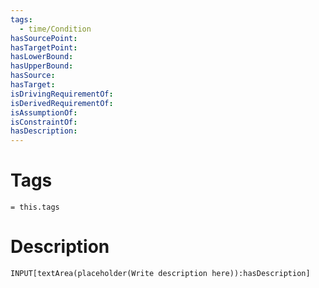 ```yaml
---
tags:
  - time/Condition
hasSourcePoint:
hasTargetPoint:
hasLowerBound:
hasUpperBound:
hasSource:
hasTarget:
isDrivingRequirementOf:
isDerivedRequirementOf:
isAssumptionOf:
isConstraintOf:
hasDescription:
---
```

# Tags
`= this.tags`

# Description
```meta-bind
INPUT[textArea(placeholder(Write description here)):hasDescription]
```